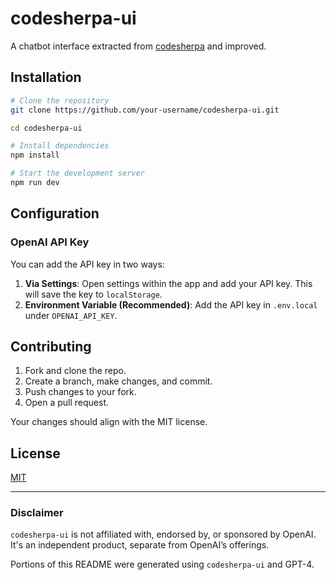 # codesherpa-ui

A chatbot interface extracted from [codesherpa](https://github.com/iamgreggarcia/codesherpa-fe) and improved.

## Installation

```bash
# Clone the repository
git clone https://github.com/your-username/codesherpa-ui.git
```
```bash
cd codesherpa-ui
```
```bash
# Install dependencies
npm install
```

```bash
# Start the development server
npm run dev
```

## Configuration

### OpenAI API Key

You can add the API key in two ways:

1. **Via Settings**: Open settings within the app and add your API key. This will save the key to `localStorage`.
2. **Environment Variable (Recommended)**: Add the API key in `.env.local` under `OPENAI_API_KEY`.

## Contributing

1. Fork and clone the repo.
2. Create a branch, make changes, and commit.
3. Push changes to your fork.
4. Open a pull request.

Your changes should align with the MIT license.

## License

[MIT](LICENSE)

---
### Disclaimer

`codesherpa-ui` is not affiliated with, endorsed by, or sponsored by OpenAI. It's an independent product, separate from OpenAI’s offerings.

Portions of this README were generated using `codesherpa-ui` and GPT-4.

